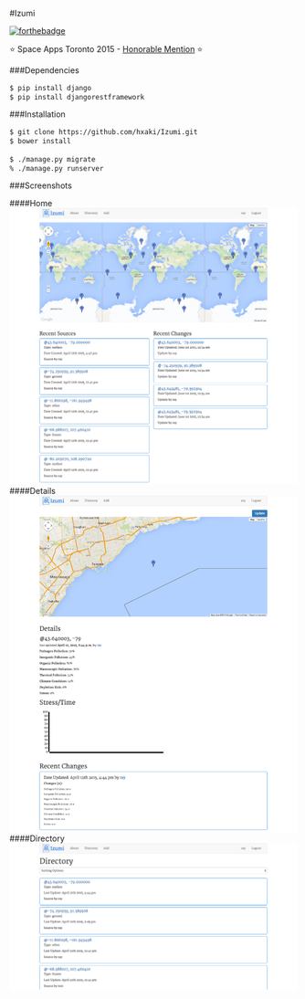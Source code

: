 #Izumi

[![forthebadge](http://forthebadge.com/images/badges/powered-by-water.svg)](http://forthebadge.com)

:star: Space Apps Toronto 2015 - [Honorable Mention](https://twitter.com/SpaceAppsTO/status/587444657132589058) :star:

###Dependencies
```
$ pip install django
$ pip install djangorestframework
```

###Installation
```
$ git clone https://github.com/hxaki/Izumi.git
$ bower install

$ ./manage.py migrate
% ./manage.py runserver
```
###Screenshots

####Home
![Izumi Homepage](/screenshots/izumi_home.png)
####Details
![Izumi Details](/screenshots/izumi_details.png)
####Directory
![Izumi Directory](/screenshots/izumi_dir.png)
